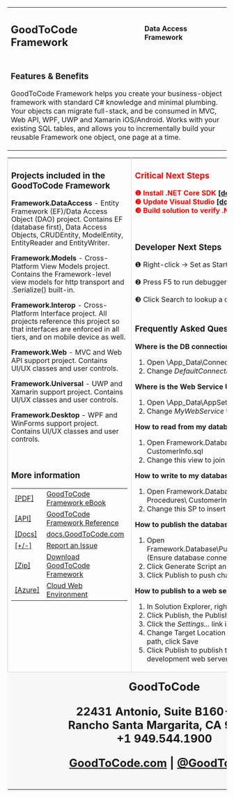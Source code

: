 ﻿<div style="margin: 0px auto; width: 100%; color: slategray;">
<table>
<tbody>
<tr>
<td>

<h2> GoodToCode Framework </h2>

</td>
<td>

<h4>Data Access Framework</h4>

</td>
</tr>
<tr>
<td colspan="2">

### Features & Benefits

GoodToCode Framework helps you create your business-object framework with standard C# knowledge and minimal plumbing. Your objects can migrate full-stack, and be consumed in MVC, Web API, WPF, UWP and Xamarin iOS/Android. Works with your existing SQL tables, and allows you to incrementally build your reusable Framework one object, one page at a time.

</td>
</tr>
</table>
</tbody>
<table>
<tbody>
<tr>

<td style="vertical-align: top; border-left-color: rgb(213, 213, 213); border-left-width: 1px; border-left-style: solid;">

### Projects included in the GoodToCode Framework

<div>

<strong>Framework.DataAccess</strong> - <span style="text-align:justify; line-height:18px">Entity Framework (EF)/Data Access Object (DAO) project. Contains EF (database first), Data Access Objects, CRUDEntity, ModelEntity, EntityReader and EntityWriter.</span>

<strong>Framework.Models</strong> - <span style="text-align:justify; line-height:18px">Cross-Platform View Models project. Contains the Framework-level view models for http transport and .Serialize() built-in.</span>

<strong>Framework.Interop</strong> - <span style="text-align:justify; line-height:18px">Cross-Platform Interface project. All projects reference this project so that interfaces are enforced in all tiers, and on mobile device as well.</span>

<strong>Framework.Web</strong> - <span style="text-align:justify; line-height:18px">MVC and Web API support project. Contains UI/UX classes and user controls.</span>

<strong>Framework.Universal</strong> - <span style="text-align:justify; line-height:18px">UWP and Xamarin support project. Contains UI/UX classes and user controls.</span>

<strong>Framework.Desktop</strong> - <span style="text-align:justify; line-height:18px">WPF and WinForms support project. Contains UI/UX classes and user controls.</span>

</div>
<br />

### More information

<div>
    <table>
        <tr>
            <td><a href="https://docs.GoodToCode.com/products/GoodToCode-framework/GoodToCode-framework-ebook.pdf" target="_blank">[PDF]</a></td>
            <td><a href="https://docs.GoodToCode.com/products/GoodToCode-framework/GoodToCode-framework-ebook.pdf" target="_blank">GoodToCode Framework eBook</a></td>
        </tr>
        <tr>
            <td><a href="https://docs.GoodToCode.com/reference/GoodToCode-framework" target="_blank">[API]</a></td>
            <td><a href="https://docs.GoodToCode.com/reference/GoodToCode-framework" target="_blank">GoodToCode Framework Reference</a></td>
        </tr>
        <tr>
            <td><a href="https://docs.GoodToCode.com" target="_blank">[Docs]</a></td>
            <td><a href="https://docs.GoodToCode.com" target="_blank">docs.GoodToCode.com</a></td>
        </tr>
        <tr>
            <td><a href="https://github.com/GoodToCode/Framework/issues/new" target="_blank">[+/-]</a></td>
            <td><a href="https://github.com/GoodToCode/Framework/issues/new" target="_blank">Report an Issue</a></td>
        </tr>
        <tr>
            <td><a href="https://cloud.GoodToCode.com/GoodToCode-framework" target="_blank">[Zip]</a></td>
            <td><a href="https://cloud.GoodToCode.com/GoodToCode-framework" target="_blank">Download GoodToCode Framework</a></td>
        </tr>
        <tr>
            <td><a href="https://www.microsoft.com/net/download" target="_blank">[Azure]</a></td>
            <td><a href="https://www.microsoft.com/net/download" target="_blank">Cloud Web Environment</a></td>
        </tr>
    </table>
</div>

</td>

<td style="vertical-align: top; border-left-color: rgb(213, 213, 213); border-left-width: 1px; border-left-style: solid;">

<div style="text-align: left; color: red;">

### Critical Next Steps

<strong>❶ Install .NET Core SDK <a href="https://www.microsoft.com/net/download">[download]</a></strong>
<br />
<strong>❷ Update Visual Studio <a href="https://docs.microsoft.com/en-us/visualstudio/install/update-visual-studio?view=vs-2017">[download]</a></strong>
<br />
<strong>❸ Build solution to verify .NET Core</strong>

</div>

<div>

<br />

### Developer Next Steps

<div>❶ Right-click -> Set as Startup Project</div>
<br />
<div>❷ Press F5 to run debugger</div>
<br />
<div>❸ Click Search to lookup a customer</div>

</div>

<br />

### Frequently Asked Questions

**Where is the DB connection string?**

1.  Open \App_Data\ConnectionStrings.json
2.  Change _DefaultConnection_ to match your DB

**Where is the Web Service Url?**

1.  Open \App_Data\AppSettings.json
2.  Change _MyWebService_ to match your Url

**How to read from my database?**

1.  Open Framework.Database\ CustomerCode\ Views\ CustomerInfo.sql
2.  Change this view to join to your "Person" table

**How to write to my database?**

1.  Open Framework.Database\ CustomerCode\ Stored Procedures\ CustomerInsert.sql
2.  Change this SP to insert to your "Person" table

**How to publish the database?**

1.  Open Framework.Database\Publish\PublishToDev.publish.xml (Ensure database connection is correct)
2.  Click Generate Script and review
3.  Click Publish to push changes to SQL

**How to publish to a web server?**

1.  In Solution Explorer, right-click Framework.WebApp
2.  Click Publish, the Publish window will display
3.  Click the _Settings..._ link in the Publish window
4.  Change Target Location to the dev web site folder path, click Save
5.  Click Publish to publish the project to your development web server

</td>

</tr>

<tr>

<td style="border-top-color: rgb(213, 213, 213); border-top-width: 1px; border-top-style: solid; background-color: rgb(247, 247, 247);" colspan="2">

<div style="padding: 15px 40px 15px 15px; text-align: center; vertical-align: top;">

<div style="text-align:center;font-size: 1.6em; font-weight: bold;">
<strong>GoodToCode</strong>

22431 Antonio, Suite B160-843
<br />
Rancho Santa Margarita, CA 92688
<br />
+1 949.544.1900
<br />

[GoodToCode.com](http://www.GoodToCode.com) | [@GoodToCode](http://www.twitter.com/GoodToCode)


</div>
</div>

</td>

</tr>

</tbody>

</table>

</div>